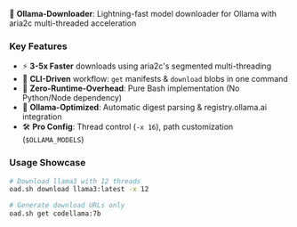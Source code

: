 🚀 **Ollama-Downloader**: Lightning-fast model downloader for Ollama with aria2c multi-threaded acceleration

### Key Features
- ⚡ **3-5x Faster** downloads using aria2c's segmented multi-threading
- 🔧 **CLI-Driven** workflow: `get` manifests & `download` blobs in one command
- 🐧 **Zero-Runtime-Overhead**: Pure Bash implementation (No Python/Node dependency)
- 🧠 **Ollama-Optimized**: Automatic digest parsing & registry.ollama.ai integration
- 🛠️ **Pro Config**: Thread control (`-x 16`), path customization (`$OLLAMA_MODELS`)

### Usage Showcase
```bash
# Download llama3 with 12 threads
oad.sh download llama3:latest -x 12

# Generate download URLs only
oad.sh get codellama:7b
